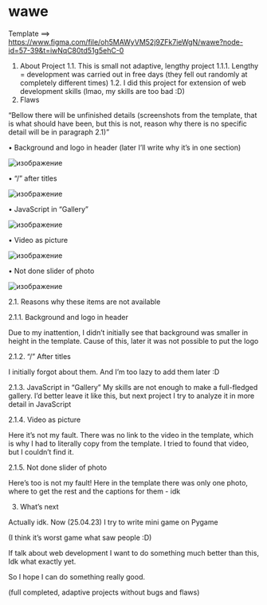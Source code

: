 # wawe
Template ==> https://www.figma.com/file/oh5MAWyVM52j9ZFk7ieWgN/wawe?node-id=57-39&t=iwNqC80td51g5ehC-0
1.	About Project 
1.1.	This is small not adaptive, lengthy project
1.1.1.	Lengthy = development was carried out in free    days (they fell out randomly at completely different times)
1.2.	I did this project for extension of web development skills (lmao, my skills are too bad :D) 
2.	Flaws

“Bellow there will be unfinished details (screenshots from the template, that is what should have been, but this is not, reason why there is no specific detail will be in paragraph 2.1)”

•	Background and logo in header (later I’ll write why it’s in one section)

![изображение](https://user-images.githubusercontent.com/113620590/236695714-055ab9cf-b59a-46b6-ba82-5d2400934026.png)

 
•	“/” after titles

![изображение](https://user-images.githubusercontent.com/113620590/236695719-107e08dc-5a3a-4c0d-911c-a086df8899c5.png)



•	JavaScript in “Gallery”

![изображение](https://user-images.githubusercontent.com/113620590/236695722-313fedbf-69b6-4d69-8c11-30a2693b3bb0.png)


•	Video as picture

![изображение](https://user-images.githubusercontent.com/113620590/236695726-002efa62-2947-444d-8d99-5d3c54b3439c.png)


•	Not done slider of photo

![изображение](https://user-images.githubusercontent.com/113620590/236695727-e01ff4f4-38e1-46b5-9db9-0425139ba60e.png)


2.1.	Reasons why these items are not available

2.1.1.	Background and logo in header

Due to my inattention, I didn’t initially see that background was smaller in height in the template. Cause of this, later it was not possible to put the logo


2.1.2.	“/” After titles

I initially forgot about them. And I’m too lazy to add them later :D


2.1.3.	JavaScript in “Gallery”
My skills are not enough to make a full-fledged gallery. I’d better leave it like this, but next project I try to analyze it in more detail in JavaScript


2.1.4.	Video as picture

Here it’s not my fault. There was no link to the video in the template, which is why I had to literally copy from the template.
I tried to found that video, but I couldn’t find it.


2.1.5.	Not done slider of photo

Here’s too is not my fault! Here in the template there was only one photo, where to get the rest and the captions for them - idk


3.	What’s next 

Actually idk. Now (25.04.23) I try to write mini game on Pygame

(I think it’s worst game what saw people :D)

If talk about web development I want to do something much better than this, Idk what exactly yet.

So I hope I can do something really good.

(full completed, adaptive projects without bugs and flaws) 
